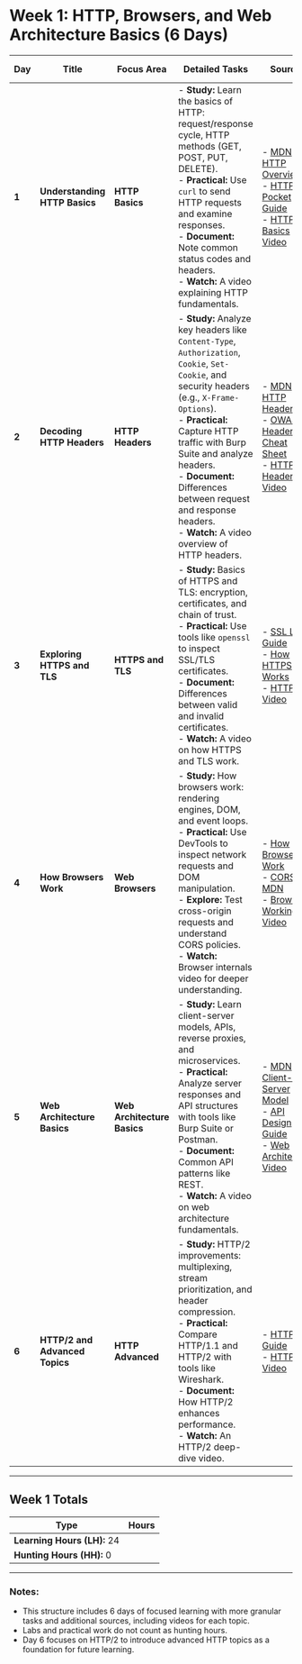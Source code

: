 # Week 1: HTTP, Browsers, and Web Architecture Basics (6 Days)

| **Day** | **Title**                    | **Focus Area**               | **Detailed Tasks**                                                                                                                                                               | **Sources**                                                                                                                                            | **Relevant RFCs**                                         | **LH/HH** | **Notes**                                   |
|---------|------------------------------|------------------------------|---------------------------------------------------------------------------------------------------------------------------------------------------------------------------------|-------------------------------------------------------------------------------------------------------------------------------------------------------|----------------------------------------------------------|-----------|---------------------------------------------|
| **1**   | **Understanding HTTP Basics** | **HTTP Basics**              | - **Study:** Learn the basics of HTTP: request/response cycle, HTTP methods (GET, POST, PUT, DELETE).<br>- **Practical:** Use `curl` to send HTTP requests and examine responses.<br>- **Document:** Note common status codes and headers.<br>- **Watch:** A video explaining HTTP fundamentals. | - [MDN HTTP Overview](https://developer.mozilla.org/en-US/docs/Web/HTTP)<br>- [HTTP Pocket Guide](https://httpstatuses.com/)<br>- [HTTP Basics Video](https://www.youtube.com/watch?v=iYM2zFP3Zn0) | - RFC 7231: HTTP/1.1 Semantics and Content<br>- RFC 2616: HTTP/1.1 | **4 LH**  | Focus on understanding HTTP communication. |
| **2**   | **Decoding HTTP Headers**    | **HTTP Headers**             | - **Study:** Analyze key headers like `Content-Type`, `Authorization`, `Cookie`, `Set-Cookie`, and security headers (e.g., `X-Frame-Options`).<br>- **Practical:** Capture HTTP traffic with Burp Suite and analyze headers.<br>- **Document:** Differences between request and response headers.<br>- **Watch:** A video overview of HTTP headers. | - [MDN HTTP Headers](https://developer.mozilla.org/en-US/docs/Web/HTTP/Headers)<br>- [OWASP Header Cheat Sheet](https://owasp.org/www-project-secure-headers/)<br>- [HTTP Headers Video](https://www.youtube.com/watch?v=owt3WxCcpRI) | - RFC 6265: HTTP State Management Mechanism (Cookies)     | **4 LH**  | Security headers are critical for securing web apps. |
| **3**   | **Exploring HTTPS and TLS**  | **HTTPS and TLS**            | - **Study:** Basics of HTTPS and TLS: encryption, certificates, and chain of trust.<br>- **Practical:** Use tools like `openssl` to inspect SSL/TLS certificates.<br>- **Document:** Differences between valid and invalid certificates.<br>- **Watch:** A video on how HTTPS and TLS work. | - [SSL Labs Guide](https://www.ssllabs.com/ssltest/)<br>- [How HTTPS Works](https://howhttps.works/)<br>- [HTTPS Video](https://www.youtube.com/watch?v=SJJmoDZ3il8)                                                   | - RFC 5246: TLS 1.2<br>- RFC 8446: TLS 1.3                  | **4 LH**  | Build knowledge about secure communication mechanisms. |
| **4**   | **How Browsers Work**        | **Web Browsers**             | - **Study:** How browsers work: rendering engines, DOM, and event loops.<br>- **Practical:** Use DevTools to inspect network requests and DOM manipulation.<br>- **Explore:** Test cross-origin requests and understand CORS policies.<br>- **Watch:** Browser internals video for deeper understanding. | - [How Browsers Work](https://web.dev/howbrowserswork/)<br>- [CORS MDN](https://developer.mozilla.org/en-US/docs/Web/HTTP/CORS)<br>- [Browser Working Video](https://www.youtube.com/watch?v=WjDrMKZWCt0)                         | - RFC 6454: Origin Policy for CORS                          | **4 LH**  | This knowledge is essential for understanding client-side vulnerabilities. |
| **5**   | **Web Architecture Basics**  | **Web Architecture Basics**  | - **Study:** Learn client-server models, APIs, reverse proxies, and microservices.<br>- **Practical:** Analyze server responses and API structures with tools like Burp Suite or Postman.<br>- **Document:** Common API patterns like REST.<br>- **Watch:** A video on web architecture fundamentals. | - [MDN Client-Server Model](https://developer.mozilla.org/en-US/docs/Learn/Server-side/First_steps/Client-Server_overview)<br>- [API Design Guide](https://apidocs.io/)<br>- [Web Architecture Video](https://www.youtube.com/watch?v=GZIof5rO5aQ) | - RFC 7231: HTTP Semantics<br>- RFC 8259: JSON Format       | **4 LH**  | Focus on understanding API communication patterns. |
| **6**   | **HTTP/2 and Advanced Topics** | **HTTP Advanced**            | - **Study:** HTTP/2 improvements: multiplexing, stream prioritization, and header compression.<br>- **Practical:** Compare HTTP/1.1 and HTTP/2 with tools like Wireshark.<br>- **Document:** How HTTP/2 enhances performance.<br>- **Watch:** An HTTP/2 deep-dive video. | - [HTTP/2 Guide](https://developers.google.com/web/fundamentals/performance/http2/)<br>- [HTTP/2 Video](https://www.youtube.com/watch?v=k6PbBoqPqms)                                                   | - RFC 7540: HTTP/2                                         | **4 LH**  | Understanding HTTP/2 is vital for modern web applications. |

---

## Week 1 Totals
| **Type**   | **Hours** |
|------------|-----------|
| **Learning Hours (LH):** 24 |
| **Hunting Hours (HH):** 0  |

---

### Notes:
- This structure includes 6 days of focused learning with more granular tasks and additional sources, including videos for each topic.
- Labs and practical work do not count as hunting hours.
- Day 6 focuses on HTTP/2 to introduce advanced HTTP topics as a foundation for future learning.
